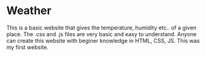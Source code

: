 # Weather
This is a basic website that gives the temperature, humidity etc.. of a given place.
The .css and .js files are very basic and easy to understand.
Anyone can create this website with beginer knowledge in HTML, CSS, JS.
This was my first website.
